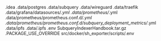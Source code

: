 .idea
.data/postgres
.data/subquery
.data/wireguard
.data/traefik
.data/grafana/datasources/*.yml
.data/prometheus/*.yml
.data/prometheus/prometheus.conf.d/*.yml
.data/prometheus/prometheus.conf.d/subquery_deployment_metrics/*.yml
.data/ipfs
.data/.ipfs
.env
SubqueryIndexerHandbook.tar.gz
.PACKAGE_USE_OVERRIDE
src/docker/sh_exporter/scripts/.env
